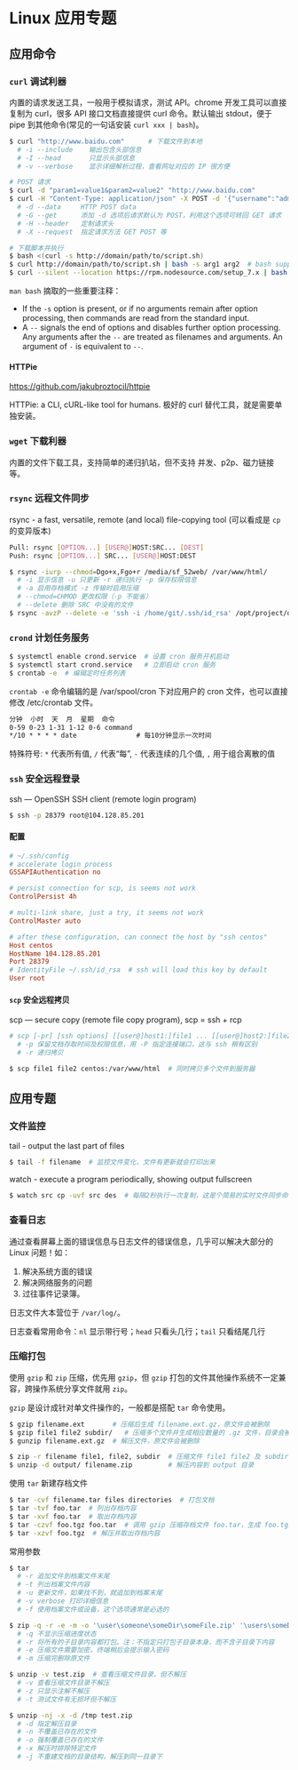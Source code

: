 # Linux 应用专题

## 应用命令

### `curl` 调试利器

内置的请求发送工具，一般用于模拟请求，测试 API。chrome 开发工具可以直接复制为 curl，很多 API 接口文档直接提供 curl 命令。默认输出 stdout，便于 pipe 到其他命令(常见的一句话安装 `curl xxx | bash`)。

```bash
$ curl "http://www.baidu.com"      # 下载文件到本地
  # -i --include    输出包含头部信息
  # -I --head       只显示头部信息
  # -v --verbose    显示详细解析过程，查看网址对应的 IP 很方便

# POST 请求
$ curl -d "param1=value1&param2=value2" "http://www.baidu.com"
$ curl -H "Content-Type: application/json" -X POST -d '{"username":"admin"}' http://localhost:3300/token
  # -d --data     HTTP POST data
  # -G --get      添加 -d 选项后请求默认为 POST，利用这个选项可转回 GET 请求
  # -H --header   定制请求头
  # -X --request  指定请求方法 GET POST 等

# 下载脚本并执行
$ bash <(curl -s http://domain/path/to/script.sh)
$ curl http://domain/path/to/script.sh | bash -s arg1 arg2  # bash supports "-s" to read from stdin
$ curl --silent --location https://rpm.nodesource.com/setup_7.x | bash -  # NodeJS 安装实例
```

`man bash` 摘取的一些重要注释：
* If the `-s` option is present, or if no arguments remain after option processing, then commands are read from the standard input. 
* A `--` signals the end of options and disables further option processing. Any arguments after the `--` are treated as filenames and arguments. An argument of `-` is equivalent to `--`.

#### HTTPie

https://github.com/jakubroztocil/httpie

HTTPie: a CLI, cURL-like tool for humans. 极好的 curl 替代工具，就是需要单独安装。

### `wget` 下载利器

内置的文件下载工具，支持简单的递归扒站，但不支持 并发、p2p、磁力链接等。

### `rsync` 远程文件同步

rsync - a fast, versatile, remote (and local) file-copying tool  (可以看成是 `cp` 的变异版本)

```bash
Pull: rsync [OPTION...] [USER@]HOST:SRC... [DEST]
Push: rsync [OPTION...] SRC... [USER@]HOST:DEST

$ rsync -iurp --chmod=Dgo+x,Fgo+r /media/sf_52web/ /var/www/html/
  # -i 显示信息 -u 只更新 -r 递归执行 -p 保存权限信息
  # -a 启用存档模式 -z 传输时启用压缩
  # --chmod=CHMOD 更改权限（-p 不能省）
  # --delete 删除 SRC 中没有的文件
$ rsync -avzP --delete -e 'ssh -i /home/git/.ssh/id_rsa' /opt/project/dist/ dev@host:/opt/www/ 2>&1
```

### `crond` 计划任务服务

```bash
$ systemctl enable crond.service  # 设置 cron 服务开机启动
$ systemctl start crond.service   # 立即启动 cron 服务
$ crontab -e  # 编辑定时任务列表
```

`crontab -e` 命令编辑的是 /var/spool/cron 下对应用户的 cron 文件，也可以直接修改 /etc/crontab 文件。

```txt
分钟  小时  天  月  星期  命令
0-59 0-23 1-31 1-12 0-6 command
*/10 * * * * date               # 每10分钟显示一次时间
```

特殊符号: `*` 代表所有值, `/` 代表“每”, `-` 代表连续的几个值, `,` 用于组合离散的值

### `ssh` 安全远程登录

ssh — OpenSSH SSH client (remote login program)

```bash
$ ssh -p 28379 root@104.128.85.201
```

#### 配置

```ini
# ~/.ssh/config
# accelerate login process
GSSAPIAuthentication no

# persist connection for scp, is seems not work
ControlPersist 4h

# multi-link share, just a try, it seems not work
ControlMaster auto

# after these configuration, can connect the host by "ssh centos"
Host centos
HostName 104.128.85.201
Port 28379
# IdentityFile ~/.ssh/id_rsa  # ssh will load this key by default
User root
```

#### `scp` 安全远程拷贝

scp — secure copy (remote file copy program), scp = ssh + rcp

```bash
# scp [-pr] [ssh options] [[user@]host1:]file1 ... [[user@]host2:]file2
  # -p 保留文档存取时间及权限信息，用 -P 指定连接端口，这与 ssh 稍有区别
  # -r 递归拷贝

$ scp file1 file2 centos:/var/www/html  # 同时拷贝多个文件到服务器
```

## 应用专题

### 文件监控

tail - output the last part of files

```bash
$ tail -f filename  # 监控文件变化，文件有更新就会打印出来
```

watch - execute a program periodically, showing output fullscreen

```bash
$ watch src cp -uvf src des  # 每隔2秒执行一次复制，这是个简易的实时文件同步命令
```

### 查看日志

通过查看屏幕上面的错误信息与日志文件的错误信息，几乎可以解决大部分的 Linux 问题！如：

1. 解决系统方面的错误
2. 解决网络服务的问题
3. 过往事件记录簿。

日志文件大本营位于 `/var/log/`。

日志查看常用命令：`nl` 显示带行号；`head` 只看头几行；`tail` 只看结尾几行

### 压缩打包

使用 `gzip` 和 `zip` 压缩，优先用 `gzip`，但 `gzip` 打包的文件其他操作系统不一定兼容，跨操作系统分享文件就用 `zip`。

`gzip` 是设计成针对单文件操作的，一般都是搭配 `tar` 命令使用。

```bash
$ gzip filename.ext       # 压缩后生成 filename.ext.gz，原文件会被删除
$ gzip file1 file2 subdir/   # 压缩多个文件并生成相应数量的 .gz 文件，目录会被忽略
$ gunzip filename.ext.gz  # 解压文件，原文件会被删除

$ zip -r filename file1, file2, subdir  # 压缩文件 file1 file2 及 subdir 目录下内容到 filename.zip
$ unzip -d output/ filename.zip         # 解压内容到 output 目录
```

使用 `tar` 新建存档文件

```bash
$ tar -cvf filename.tar files directories  # 打包文档
$ tar -tvf foo.tar  # 列出存档内容
$ tar -xvf foo.tar  # 取出存档内容
$ tar -czvf foo.tgz foo.tar  # 调用 gzip 压缩存档文件 foo.tar，生成 foo.tgz
$ tar -xzvf foo.tgz  # 解压并取出存档内容
```

常用参数

```bash
$ tar 
  # -r 追加文件到档案文件末尾
  # -t 列出档案文件内容
  # -u 更新文件，如果找不到，就追加到档案末尾
  # -v verbose 打印详细信息
  # -f 使用档案文件或设备，这个选项通常是必选的

$ zip -q -r -e -m -o '\user\someone\someDir\someFile.zip' '\users\someDir'
  # -q 不显示压缩进度状态
  # -r 将所有的子目录内容都打包。注：不指定只打包子目录本身，而不含子目录下内容
  # -e 压缩文件需要加密，终端稍后会提示输入密码
  # -m 压缩完删除原文件

$ unzip -v test.zip  # 查看压缩文件目录，但不解压
  # -v 查看压缩文件目录不解压
  # -z 只显示注解不解压
  # -t 测试文件有无损坏但不解压

$ unzip -nj -x -d /tmp test.zip
  # -d 指定解压目录
  # -n 不覆盖已存在的文件
  # -o 强制覆盖已存在的文件
  # -x 解压时排除特定文件
  # -j 不重建文档的目录结构，解压到同一目录下
```
